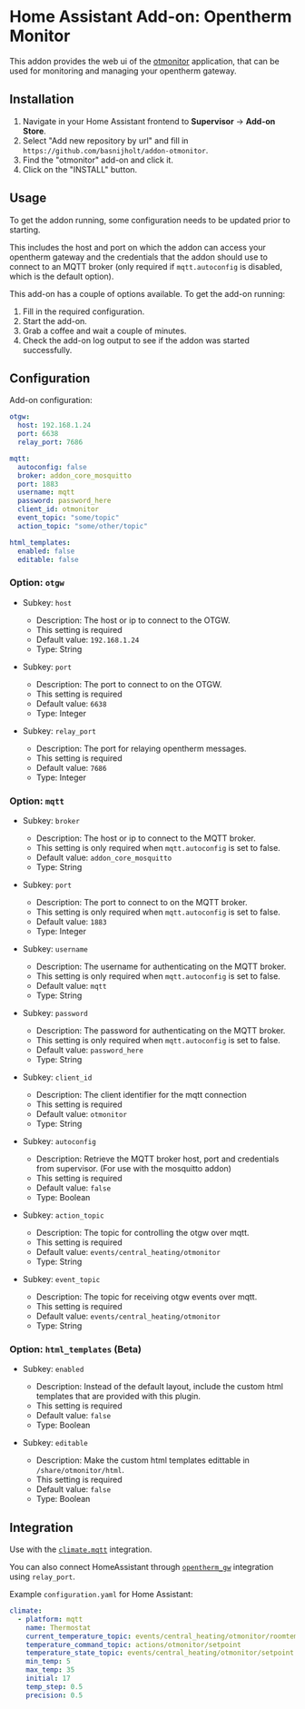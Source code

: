 # Home Assistant Add-on: Opentherm Monitor

This addon provides the web ui of the [otmonitor](https://otgw.tclcode.com/otmonitor.html) application,
that can be used for monitoring and managing your opentherm gateway.

## Installation

1. Navigate in your Home Assistant frontend to **Supervisor** -> **Add-on Store**.
2. Select "Add new repository by url" and fill in `https://github.com/basnijholt/addon-otmonitor`.
2. Find the "otmonitor" add-on and click it.
3. Click on the "INSTALL" button.


## Usage

To get the addon running, some configuration needs to be updated prior to starting.

This includes the host and port on which the addon can access your opentherm gateway and the
credentials that the addon should use to connect to an MQTT broker (only required if `mqtt.autoconfig` is disabled, which is the default option).

This add-on has a couple of options available. To get the add-on running:

1. Fill in the required configuration.
2. Start the add-on.
3. Grab a coffee and wait a couple of minutes.
4. Check the add-on log output to see if the addon was started successfully.


## Configuration

Add-on configuration:

```yaml
otgw:
  host: 192.168.1.24
  port: 6638
  relay_port: 7686

mqtt:
  autoconfig: false
  broker: addon_core_mosquitto
  port: 1883
  username: mqtt
  password: password_here
  client_id: otmonitor
  event_topic: "some/topic"
  action_topic: "some/other/topic"

html_templates:
  enabled: false
  editable: false
```

### Option: `otgw`

- Subkey: `host`
  - Description: The host or ip to connect to the OTGW.
  - This setting is required
  - Default value: `192.168.1.24`
  - Type: String

- Subkey: `port`
  - Description: The port to connect to on the OTGW.
  - This setting is required
  - Default value: `6638`
  - Type: Integer

- Subkey: `relay_port`
  - Description: The port for relaying opentherm messages.
  - This setting is required
  - Default value: `7686`
  - Type: Integer


### Option: `mqtt`

- Subkey: `broker`
  - Description: The host or ip to connect to the MQTT broker.
  - This setting is only required when `mqtt.autoconfig` is set to false.
  - Default value: `addon_core_mosquitto`
  - Type: String

- Subkey: `port`
  - Description: The port to connect to on the MQTT broker.
  - This setting is only required when `mqtt.autoconfig` is set to false.
  - Default value: `1883`
  - Type: Integer

- Subkey: `username`
  - Description: The username for authenticating on the MQTT broker.
  - This setting is only required when `mqtt.autoconfig` is set to false.
  - Default value: `mqtt`
  - Type: String

- Subkey: `password`
  - Description: The password for authenticating on the MQTT broker.
  - This setting is only required when `mqtt.autoconfig` is set to false.
  - Default value: `password_here`
  - Type: String

- Subkey: `client_id`
  - Description: The client identifier for the mqtt connection
  - This setting is required
  - Default value: `otmonitor`
  - Type: String

- Subkey: `autoconfig`
  - Description: Retrieve the MQTT broker host, port and credentials from supervisor. (For use with the mosquitto addon)
  - This setting is required
  - Default value: `false`
  - Type: Boolean

- Subkey: `action_topic`
  - Description: The topic for controlling the otgw over mqtt.
  - This setting is required
  - Default value: `events/central_heating/otmonitor`
  - Type: String

- Subkey: `event_topic`
  - Description: The topic for receiving otgw events over mqtt.
  - This setting is required
  - Default value: `events/central_heating/otmonitor`
  - Type: String


### Option: `html_templates` (Beta)

- Subkey: `enabled`
  - Description: Instead of the default layout, include the custom html templates that are provided with this plugin.
  - This setting is required
  - Default value: `false`
  - Type: Boolean

- Subkey: `editable`
  - Description: Make the custom html templates edittable in `/share/otmonitor/html`.
  - This setting is required
  - Default value: `false`
  - Type: Boolean


## Integration

Use with the [`climate.mqtt`](https://www.home-assistant.io/integrations/climate.mqtt/) integration.

You can also connect HomeAssistant through [`opentherm_gw`](https://www.home-assistant.io/integrations/opentherm_gw/) integration using `relay_port`.

Example `configuration.yaml` for Home Assistant:
```yaml
climate:
  - platform: mqtt
    name: Thermostat
    current_temperature_topic: events/central_heating/otmonitor/roomtemperature
    temperature_command_topic: actions/otmonitor/setpoint
    temperature_state_topic: events/central_heating/otmonitor/setpoint
    min_temp: 5
    max_temp: 35
    initial: 17
    temp_step: 0.5
    precision: 0.5
```
